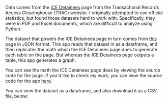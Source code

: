 Data comes from the [ICE
Detainees](https://tracreports.org/immigration/detentionstats/pop_agen_table.html)
page from the Transactional Records Access Clearinghouse (TRAC) website. I
originally attempted to use official statistics, but found
those datasets hard to work with. Specifically, they were in PDF and
Excel documents, which are difficult to analyze using Python.

The dataset that powers the ICE Detainees page in turn comes from 
[this](https://tracreports.org/immigration/detentionstats/pop_agen_table.json)
page in JSON format. This app reads that dataset in as a dataframe, and then
replicates the math which the ICE Detainees page does to generate each table on
the page. But whereas the ICE Detainees page outputs a table, this
app generates a graph. 

You can see the math the ICE Detainees page does
by viewing the source code for the page. If you'd like to check my work, you can
view the source code for the app [here](https://github.com/arilamstein/immigration_enforcement).

You can view the dataset as a dataframe, and also download it as a CSV
file, below: